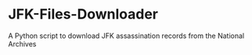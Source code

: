 # JFK-Files-Downloader
A Python script to download JFK assassination records from the National Archives
